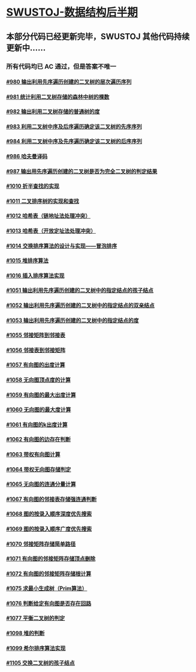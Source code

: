 # [SWUSTOJ-数据结构后半期](https://gitee.com/WaringHu/SWUSTOJ-DataStructure-2)

## 本部分代码已经更新完毕，SWUSTOJ 其他代码持续更新中......

### 所有代码均已 **AC** 通过，但是答案不唯一

#### [#980 输出利用先序遍历创建的二叉树的层次遍历序列](https://gitee.com/WaringHu/SWUSTOJ-DataStructure-2/tree/master/Codes/%23980%20%E8%BE%93%E5%87%BA%E5%88%A9%E7%94%A8%E5%85%88%E5%BA%8F%E9%81%8D%E5%8E%86%E5%88%9B%E5%BB%BA%E7%9A%84%E4%BA%8C%E5%8F%89%E6%A0%91%E7%9A%84%E5%B1%82%E6%AC%A1%E9%81%8D%E5%8E%86%E5%BA%8F%E5%88%97)

#### [#981 统计利用二叉树存储的森林中树的棵数](https://gitee.com/WaringHu/SWUSTOJ-DataStructure-2/tree/master/Codes/%23981%20%E7%BB%9F%E8%AE%A1%E5%88%A9%E7%94%A8%E4%BA%8C%E5%8F%89%E6%A0%91%E5%AD%98%E5%82%A8%E7%9A%84%E6%A3%AE%E6%9E%97%E4%B8%AD%E6%A0%91%E7%9A%84%E6%A3%B5%E6%95%B0)

#### [#982 输出利用二叉树存储的普通树的度](https://gitee.com/WaringHu/SWUSTOJ-DataStructure-2/tree/master/Codes/%23982%20%E8%BE%93%E5%87%BA%E5%88%A9%E7%94%A8%E4%BA%8C%E5%8F%89%E6%A0%91%E5%AD%98%E5%82%A8%E7%9A%84%E6%99%AE%E9%80%9A%E6%A0%91%E7%9A%84%E5%BA%A6)

#### [#983 利用二叉树中序及后序遍历确定该二叉树的先序序列](https://gitee.com/WaringHu/SWUSTOJ-DataStructure-2/tree/master/Codes/%23983%20%E5%88%A9%E7%94%A8%E4%BA%8C%E5%8F%89%E6%A0%91%E4%B8%AD%E5%BA%8F%E5%8F%8A%E5%90%8E%E5%BA%8F%E9%81%8D%E5%8E%86%E7%A1%AE%E5%AE%9A%E8%AF%A5%E4%BA%8C%E5%8F%89%E6%A0%91%E7%9A%84%E5%85%88%E5%BA%8F%E5%BA%8F%E5%88%97)

#### [#984 利用二叉树中序及先序遍历确定该二叉树的后序序列](https://gitee.com/WaringHu/SWUSTOJ-DataStructure-2/tree/master/Codes/%23984%20%E5%88%A9%E7%94%A8%E4%BA%8C%E5%8F%89%E6%A0%91%E4%B8%AD%E5%BA%8F%E5%8F%8A%E5%85%88%E5%BA%8F%E9%81%8D%E5%8E%86%E7%A1%AE%E5%AE%9A%E8%AF%A5%E4%BA%8C%E5%8F%89%E6%A0%91%E7%9A%84%E5%90%8E%E5%BA%8F%E5%BA%8F%E5%88%97)

#### [#986 哈夫曼译码](https://gitee.com/WaringHu/SWUSTOJ-DataStructure-2/tree/master/Codes/%23986%20%E5%93%88%E5%A4%AB%E6%9B%BC%E8%AF%91%E7%A0%81)

#### [#987 输出用先序遍历创建的二叉树是否为完全二叉树的判定结果](https://gitee.com/WaringHu/SWUSTOJ-DataStructure-2/tree/master/Codes/%23987%20%E8%BE%93%E5%87%BA%E7%94%A8%E5%85%88%E5%BA%8F%E9%81%8D%E5%8E%86%E5%88%9B%E5%BB%BA%E7%9A%84%E4%BA%8C%E5%8F%89%E6%A0%91%E6%98%AF%E5%90%A6%E4%B8%BA%E5%AE%8C%E5%85%A8%E4%BA%8C%E5%8F%89%E6%A0%91%E7%9A%84%E5%88%A4%E5%AE%9A%E7%BB%93%E6%9E%9C)

#### [#1010 折半查找的实现](https://gitee.com/WaringHu/SWUSTOJ-DataStructure-2/tree/master/Codes/%231010%20%E6%8A%98%E5%8D%8A%E6%9F%A5%E6%89%BE%E7%9A%84%E5%AE%9E%E7%8E%B0)

#### [#1011 二叉排序树的实现和查找](https://gitee.com/WaringHu/SWUSTOJ-DataStructure-2/tree/master/Codes/%231011%20%E4%BA%8C%E5%8F%89%E6%8E%92%E5%BA%8F%E6%A0%91%E7%9A%84%E5%AE%9E%E7%8E%B0%E5%92%8C%E6%9F%A5%E6%89%BE)

#### [#1012 哈希表（链地址法处理冲突）](https://gitee.com/WaringHu/SWUSTOJ-DataStructure-2/tree/master/Codes/%231012%20%E5%93%88%E5%B8%8C%E8%A1%A8%EF%BC%88%E9%93%BE%E5%9C%B0%E5%9D%80%E6%B3%95%E5%A4%84%E7%90%86%E5%86%B2%E7%AA%81%EF%BC%89)

#### [#1013 哈希表（开放定址法处理冲突）](https://gitee.com/WaringHu/SWUSTOJ-DataStructure-2/tree/master/Codes/%231013%20%20%E5%93%88%E5%B8%8C%E8%A1%A8%EF%BC%88%E5%BC%80%E6%94%BE%E5%AE%9A%E5%9D%80%E6%B3%95%E5%A4%84%E7%90%86%E5%86%B2%E7%AA%81%EF%BC%89)

#### [#1014 交换排序算法的设计与实现——冒泡排序](https://gitee.com/WaringHu/SWUSTOJ-DataStructure-2/tree/master/Codes/%231014%20%E4%BA%A4%E6%8D%A2%E6%8E%92%E5%BA%8F%E7%AE%97%E6%B3%95%E7%9A%84%E8%AE%BE%E8%AE%A1%E4%B8%8E%E5%AE%9E%E7%8E%B0%E2%80%94%E2%80%94%E5%86%92%E6%B3%A1%E6%8E%92%E5%BA%8F)

#### [#1015 堆排序算法](https://gitee.com/WaringHu/SWUSTOJ-DataStructure-2/tree/master/Codes/%231015%20%E5%A0%86%E6%8E%92%E5%BA%8F%E7%AE%97%E6%B3%95)

#### [#1016 插入排序算法实现](https://gitee.com/WaringHu/SWUSTOJ-DataStructure-2/tree/master/Codes/%231016%20%E6%8F%92%E5%85%A5%E6%8E%92%E5%BA%8F%E7%AE%97%E6%B3%95%E5%AE%9E%E7%8E%B0)

#### [#1051 输出利用先序遍历创建的二叉树中的指定结点的孩子结点](https://gitee.com/WaringHu/SWUSTOJ-DataStructure-2/tree/master/Codes/%231051%20%E8%BE%93%E5%87%BA%E5%88%A9%E7%94%A8%E5%85%88%E5%BA%8F%E9%81%8D%E5%8E%86%E5%88%9B%E5%BB%BA%E7%9A%84%E4%BA%8C%E5%8F%89%E6%A0%91%E4%B8%AD%E7%9A%84%E6%8C%87%E5%AE%9A%E7%BB%93%E7%82%B9%E7%9A%84%E5%AD%A9%E5%AD%90%E7%BB%93%E7%82%B9)

#### [#1052 输出利用先序遍历创建的二叉树中的指定结点的双亲结点](https://gitee.com/WaringHu/SWUSTOJ-DataStructure-2/tree/master/Codes/%231052%20%E8%BE%93%E5%87%BA%E5%88%A9%E7%94%A8%E5%85%88%E5%BA%8F%E9%81%8D%E5%8E%86%E5%88%9B%E5%BB%BA%E7%9A%84%E4%BA%8C%E5%8F%89%E6%A0%91%E4%B8%AD%E7%9A%84%E6%8C%87%E5%AE%9A%E7%BB%93%E7%82%B9%E7%9A%84%E5%8F%8C%E4%BA%B2%E7%BB%93%E7%82%B9)

#### [#1053 输出利用先序遍历创建的二叉树中的指定结点的度](https://gitee.com/WaringHu/SWUSTOJ-DataStructure-2/tree/master/Codes/%231053%20%E8%BE%93%E5%87%BA%E5%88%A9%E7%94%A8%E5%85%88%E5%BA%8F%E9%81%8D%E5%8E%86%E5%88%9B%E5%BB%BA%E7%9A%84%E4%BA%8C%E5%8F%89%E6%A0%91%E4%B8%AD%E7%9A%84%E6%8C%87%E5%AE%9A%E7%BB%93%E7%82%B9%E7%9A%84%E5%BA%A6)

#### [#1055 邻接矩阵到邻接表](https://gitee.com/WaringHu/SWUSTOJ-DataStructure-2/tree/master/Codes/%231055%20%E9%82%BB%E6%8E%A5%E7%9F%A9%E9%98%B5%E5%88%B0%E9%82%BB%E6%8E%A5%E8%A1%A8)

#### [#1056 邻接表到邻接矩阵](https://gitee.com/WaringHu/SWUSTOJ-DataStructure-2/tree/master/Codes/%231056%20%E9%82%BB%E6%8E%A5%E8%A1%A8%E5%88%B0%E9%82%BB%E6%8E%A5%E7%9F%A9%E9%98%B5)

#### [#1057 有向图的出度计算](https://gitee.com/WaringHu/SWUSTOJ-DataStructure-2/tree/master/Codes/%231057%20%E6%9C%89%E5%90%91%E5%9B%BE%E7%9A%84%E5%87%BA%E5%BA%A6%E8%AE%A1%E7%AE%97)

#### [#1058 无向图顶点度的计算](https://gitee.com/WaringHu/SWUSTOJ-DataStructure-2/tree/master/Codes/%231058%20%E6%97%A0%E5%90%91%E5%9B%BE%E9%A1%B6%E7%82%B9%E5%BA%A6%E7%9A%84%E8%AE%A1%E7%AE%97)

#### [#1059 有向图的最大出度计算](https://gitee.com/WaringHu/SWUSTOJ-DataStructure-2/tree/master/Codes/%231059%20%E6%9C%89%E5%90%91%E5%9B%BE%E7%9A%84%E6%9C%80%E5%A4%A7%E5%87%BA%E5%BA%A6%E8%AE%A1%E7%AE%97)

#### [#1060 无向图的最大度计算](https://gitee.com/WaringHu/SWUSTOJ-DataStructure-2/tree/master/Codes/%231060%20%E6%97%A0%E5%90%91%E5%9B%BE%E7%9A%84%E6%9C%80%E5%A4%A7%E5%BA%A6%E8%AE%A1%E7%AE%97)

#### [#1061 有向图的k出度计算](https://gitee.com/WaringHu/SWUSTOJ-DataStructure-2/tree/master/Codes/%231061%20%E6%9C%89%E5%90%91%E5%9B%BE%E7%9A%84k%E5%87%BA%E5%BA%A6%E8%AE%A1%E7%AE%97)

#### [#1062 有向图的边存在判断](https://gitee.com/WaringHu/SWUSTOJ-DataStructure-2/tree/master/Codes/%231062%20%E6%9C%89%E5%90%91%E5%9B%BE%E7%9A%84%E8%BE%B9%E5%AD%98%E5%9C%A8%E5%88%A4%E6%96%AD)

#### [#1063 带权有向图计算](https://gitee.com/WaringHu/SWUSTOJ-DataStructure-2/tree/master/Codes/%231063%20%E5%B8%A6%E6%9D%83%E6%9C%89%E5%90%91%E5%9B%BE%E8%AE%A1%E7%AE%97)

#### [#1064 带权无向图存储判定](https://gitee.com/WaringHu/SWUSTOJ-DataStructure-2/tree/master/Codes/%231064%20%E5%B8%A6%E6%9D%83%E6%97%A0%E5%90%91%E5%9B%BE%E5%AD%98%E5%82%A8%E5%88%A4%E5%AE%9A)

#### [#1065 无向图的连通分量计算](https://gitee.com/WaringHu/SWUSTOJ-DataStructure-2/tree/master/Codes/%231065%20%E6%97%A0%E5%90%91%E5%9B%BE%E7%9A%84%E8%BF%9E%E9%80%9A%E5%88%86%E9%87%8F%E8%AE%A1%E7%AE%97)

#### [#1067 有向图的邻接表存储强连通判断](https://gitee.com/WaringHu/SWUSTOJ-DataStructure-2/tree/master/Codes/%231067%20%20%E6%9C%89%E5%90%91%E5%9B%BE%E7%9A%84%E9%82%BB%E6%8E%A5%E8%A1%A8%E5%AD%98%E5%82%A8%E5%BC%BA%E8%BF%9E%E9%80%9A%E5%88%A4%E6%96%AD)

#### [#1068 图的按录入顺序深度优先搜索](https://gitee.com/WaringHu/SWUSTOJ-DataStructure-2/tree/master/Codes/%231068%20%E5%9B%BE%E7%9A%84%E6%8C%89%E5%BD%95%E5%85%A5%E9%A1%BA%E5%BA%8F%E6%B7%B1%E5%BA%A6%E4%BC%98%E5%85%88%E6%90%9C%E7%B4%A2)

#### [#1069 图的按录入顺序广度优先搜索](https://gitee.com/WaringHu/SWUSTOJ-DataStructure-2/tree/master/Codes/%231069%20%E5%9B%BE%E7%9A%84%E6%8C%89%E5%BD%95%E5%85%A5%E9%A1%BA%E5%BA%8F%E5%B9%BF%E5%BA%A6%E4%BC%98%E5%85%88%E6%90%9C%E7%B4%A2)

#### [#1070 邻接矩阵存储简单路径](https://gitee.com/WaringHu/SWUSTOJ-DataStructure-2/tree/master/Codes/%231070%20%E9%82%BB%E6%8E%A5%E7%9F%A9%E9%98%B5%E5%AD%98%E5%82%A8%E7%AE%80%E5%8D%95%E8%B7%AF%E5%BE%84)

#### [#1071 有向图的邻接矩阵存储顶点删除](https://gitee.com/WaringHu/SWUSTOJ-DataStructure-2/tree/master/Codes/%231071%20%E6%9C%89%E5%90%91%E5%9B%BE%E7%9A%84%E9%82%BB%E6%8E%A5%E7%9F%A9%E9%98%B5%E5%AD%98%E5%82%A8%E9%A1%B6%E7%82%B9%E5%88%A0%E9%99%A4)

#### [#1072 有向图的邻接矩阵存储根计算](https://gitee.com/WaringHu/SWUSTOJ-DataStructure-2/tree/master/Codes/%231072%20%E6%9C%89%E5%90%91%E5%9B%BE%E7%9A%84%E9%82%BB%E6%8E%A5%E7%9F%A9%E9%98%B5%E5%AD%98%E5%82%A8%E6%A0%B9%E8%AE%A1%E7%AE%97)

#### [#1075 求最小生成树（Prim算法）](https://gitee.com/WaringHu/SWUSTOJ-DataStructure-2/tree/master/Codes/%231075%20%E6%B1%82%E6%9C%80%E5%B0%8F%E7%94%9F%E6%88%90%E6%A0%91%EF%BC%88Prim%E7%AE%97%E6%B3%95%EF%BC%89)

#### [#1076 判断给定有向图是否存在回路](https://gitee.com/WaringHu/SWUSTOJ-DataStructure-2/tree/master/Codes/%231076%20%E5%88%A4%E6%96%AD%E7%BB%99%E5%AE%9A%E6%9C%89%E5%90%91%E5%9B%BE%E6%98%AF%E5%90%A6%E5%AD%98%E5%9C%A8%E5%9B%9E%E8%B7%AF)

#### [#1077 平衡二叉树的判定](https://gitee.com/WaringHu/SWUSTOJ-DataStructure-2/tree/master/Codes/%231077%20%E5%B9%B3%E8%A1%A1%E4%BA%8C%E5%8F%89%E6%A0%91%E7%9A%84%E5%88%A4%E5%AE%9A)

#### [#1098 堆的判断](https://gitee.com/WaringHu/SWUSTOJ-DataStructure-2/tree/master/Codes/%231098%20%E5%A0%86%E7%9A%84%E5%88%A4%E6%96%AD)

#### [#1099 希尔排序算法实现](https://gitee.com/WaringHu/SWUSTOJ-DataStructure-2/tree/master/Codes/%231099%20%E5%B8%8C%E5%B0%94%E6%8E%92%E5%BA%8F%E7%AE%97%E6%B3%95%E5%AE%9E%E7%8E%B0)

#### [#1105 交换二叉树的孩子结点](https://gitee.com/WaringHu/SWUSTOJ-DataStructure-2/tree/master/Codes/%231105%20%E4%BA%A4%E6%8D%A2%E4%BA%8C%E5%8F%89%E6%A0%91%E7%9A%84%E5%AD%A9%E5%AD%90%E7%BB%93%E7%82%B9)
